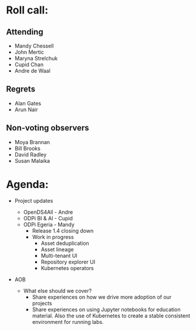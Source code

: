 # Roll call:

## Attending

* Mandy Chessell
* John Mertic
* Maryna Strelchuk
* Cupid Chan
* Andre de Waal

## Regrets

* Alan Gates
* Arun Nair


## Non-voting observers

* Moya Brannan
* Bill Brooks
* David Radley
* Susan Malaika


# Agenda:

* Project updates
  
  * OpenDS4All - Andre
  * ODPi BI & AI - Cupid
   * ODPi Egeria - Mandy
     * Release 1.4 closing down
     * Work in progress
       * Asset deduplication
       * Asset lineage
       * Multi-tenant UI
       * Repository explorer UI
       * Kubernetes operators
  
* AOB 
  * What else should we cover?
     * Share experiences on how we drive more adoption of our projects
     * Share experiences on using Jupyter notebooks for education material.
       Also the use of Kubernetes to create a stable consistent environment for
       running labs.
     


